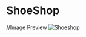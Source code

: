 # ShoeShop
//Image Preview
![Shoeshop](https://github.com/amresh012/ShoeShop/assets/73485115/244b85f8-9b03-4f37-b9b5-400d1566a867)
